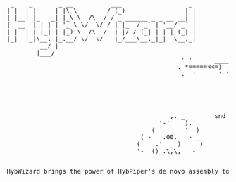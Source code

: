 <pre>
 _    _       _ __          ___                  _ 
| |  | |     | |\ \        / (_)                | |
| |__| |_   _| |_\ \  /\  / / _ ______ _ _ __ __| |               /\
|  __  | | | | '_ \ \/  \/ / | |_  / _` | '__/ _` |              /  \
| |  | | |_| | |_) \  /\  /  | |/ / (_| | | | (_| |             |    |
|_|  |_|\__, |_.__/ \/  \/   |_/___\__,_|_|  \__,_|           --:'''':--
         __/ |                                                  :'_' :
        |___/                                                   _:"":\___
                                               ' '      ____.' :::     '._
                                              . *=====<<=)           \    :
                                               .  '      '-'-'\_      /'._.'
                                                                \====:_ ""
                                                               .'     \\
                                                              :       :
                                                             /   :    \
                                                            :   .      '.
                                            ,. _        snd :  : :      :
                                         '-'    ).          :__:-:__.;--'
                                       (        '  )        '-'   '-'
                                    ( -   .00.   - _
                                   (    .'  _ )     )
                                   '-  ()_.\,\,   -
<pre/>
       
HybWizard brings the power of HybPiper's de novo assembly to HybPhyloMaker workflow. 
